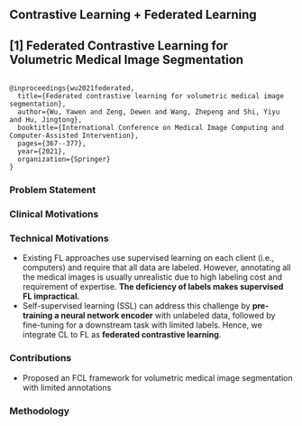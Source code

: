 ## Contrastive Learning + Federated Learning

## [1] Federated Contrastive Learning for Volumetric Medical Image Segmentation
<code>
@inproceedings{wu2021federated,
  title={Federated contrastive learning for volumetric medical image segmentation},
  author={Wu, Yawen and Zeng, Dewen and Wang, Zhepeng and Shi, Yiyu and Hu, Jingtong},
  booktitle={International Conference on Medical Image Computing and Computer-Assisted Intervention},
  pages={367--377},
  year={2021},
  organization={Springer}
}
</code>

### Problem Statement

### Clinical Motivations
### Technical Motivations
- Existing FL approaches use supervised learning on each client (i.e., computers) and require that all data are labeled. However, annotating all the medical images is usually unrealistic due to high labeling cost and requirement of expertise. **The deficiency of labels makes supervised FL impractical.**
- Self-supervised learning (SSL) can address this challenge by **pre-training a neural network encoder** with unlabeled data, followed by fine-tuning for a downstream task with limited labels. Hence, we integrate CL to FL as **federated contrastive learning**. 
### Contributions
- Proposed an FCL framework for volumetric medical image segmentation with limited annotations
### Methodology

